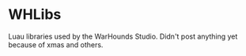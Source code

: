 # WHLibs
Luau libraries used by the WarHounds Studio.
Didn't post anything yet because of xmas and others.